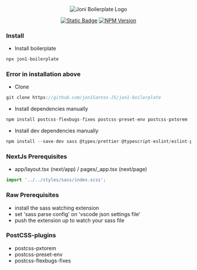 <div align="center">

<img src="https://i.ibb.co/4jsL4w2/logo.png" alt="Joni Boilerplate Logo" />

</div>

<div align="center">

[![Static Badge](https://img.shields.io/badge/LICENSE-MIT-green?style=for-the-badge)](https://github.com/jon1Santos-JS/jon1-boilerplate/blob/master/LICENSE)
[![NPM Version](https://img.shields.io/npm/v/jon1-boilerplate?style=for-the-badge)](https://www.npmjs.com/package/jon1-boilerplate)

</div>

### Install

* Install boilerplate
```javascript
npx jon1-boilerplate
```

### Error in installation above
* Clone
```javascript
git clone https://github.com/jon1Santos-JS/jon1-boilerplate
```
* Install dependencies manually
```javascript
npm install postcss-flexbugs-fixes postcss-preset-env postcss-pxtorem
```
* Install dev dependencies manually
```javascript
npm install --save-dev sass @types/prettier @typescript-eslint/eslint-plugin @typescript-eslint/parser eslint-config-prettier eslint-plugin-prettier eslint-plugin-react-hooks prettier stylelint stylelint-config-sass-guidelines stylelint-config-standard-scss stylelint-order stylelint-prettier
```

### NextJs Prerequisites
* app/layout.tsx (next/app) / pages/_app.tsx (next/page)
```javascript
import '../../styles/sass/index.scss';
```


### Raw Prerequisites

* install the sass watching extension
* set 'sass parse config' on 'vscode json settings file'
* push the extension up to watch your sass file

### PostCSS-plugins

* postcss-pxtorem
* postcss-preset-env
* postcss-flexbugs-fixes


